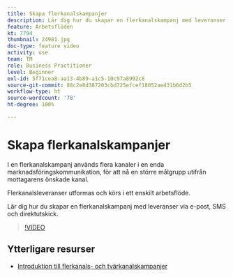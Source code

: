 ```yaml
---
title: Skapa flerkanalskampanjer
description: Lär dig hur du skapar en flerkanalskampanj med leveranser via e-post, SMS och direktutskick.
feature: Arbetsflöden
kt: 7794
thumbnail: 24981.jpg
doc-type: feature video
activity: use
team: TM
role: Business Practitioner
level: Beginner
exl-id: 5f71cea8-aa13-4b89-a1c5-10c97a8992c8
source-git-commit: 88c2e8d387203cbd725efcef18052ae431b6d2b5
workflow-type: ht
source-wordcount: '78'
ht-degree: 100%

---
```


# Skapa flerkanalskampanjer

I en flerkanalskampanj används flera kanaler i en enda marknadsföringskommunikation, för att nå en större målgrupp utifrån mottagarens önskade kanal.

Flerkanalsleveranser utformas och körs i ett enskilt arbetsflöde.

Lär dig hur du skapar en flerkanalskampanj med leveranser via e-post, SMS och direktutskick.

>[!VIDEO](https://video.tv.adobe.com/v/24981?quality=12)

## Ytterligare resurser

* [Introduktion till flerkanals- och tvärkanalskampanjer](/help/orchestrate-campaigns/introduction-to-cross-and-multi-channel-campaigns.md)
